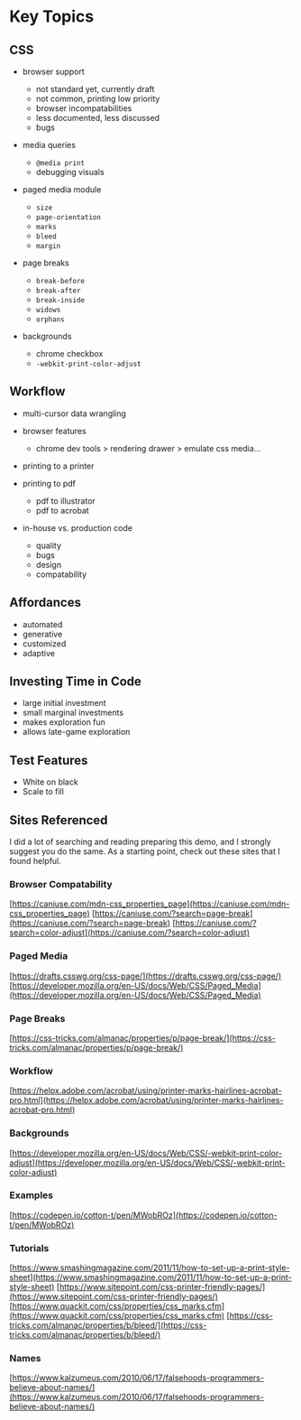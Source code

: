 <!-- prettier-ignore-start -->
# Key Topics

## CSS

- browser support
    - not standard yet, currently draft
    - not common, printing low priority
    - browser incompatabilities
    - less documented, less discussed
    - bugs

- media queries
    - `@media print`
    - debugging visuals

- paged media module
    - `size`
    - `page-orientation`
    - `marks`
    - `bleed`
    - `margin`

- page breaks
    - `break-before`
    - `break-after`
    - `break-inside`
    - `widows`
    - `orphans`

- backgrounds
    - chrome checkbox
    - `-webkit-print-color-adjust`


## Workflow

- multi-cursor data wrangling

- browser features
    - chrome dev tools > rendering drawer > emulate css media...

- printing to a printer

- printing to pdf
    - pdf to illustrator
    - pdf to acrobat

- in-house vs. production code
    - quality
    - bugs
    - design
    - compatability

## Affordances

- automated
- generative
- customized
- adaptive

## Investing Time in Code

- large initial investment
- small marginal investments
- makes exploration fun
- allows late-game exploration

## Test Features

- White on black
- Scale to fill

## Sites Referenced

I did a lot of searching and reading preparing this demo, and I strongly suggest you do the same. As a starting point, check out these sites that I found helpful.
### Browser Compatability
[https://caniuse.com/mdn-css_properties_page](https://caniuse.com/mdn-css_properties_page)
[https://caniuse.com/?search=page-break](https://caniuse.com/?search=page-break)
[https://caniuse.com/?search=color-adjust](https://caniuse.com/?search=color-adjust)

### Paged Media
[https://drafts.csswg.org/css-page/](https://drafts.csswg.org/css-page/)
[https://developer.mozilla.org/en-US/docs/Web/CSS/Paged_Media](https://developer.mozilla.org/en-US/docs/Web/CSS/Paged_Media)

### Page Breaks
[https://css-tricks.com/almanac/properties/p/page-break/](https://css-tricks.com/almanac/properties/p/page-break/)

### Workflow
[https://helpx.adobe.com/acrobat/using/printer-marks-hairlines-acrobat-pro.html](https://helpx.adobe.com/acrobat/using/printer-marks-hairlines-acrobat-pro.html)

### Backgrounds
[https://developer.mozilla.org/en-US/docs/Web/CSS/-webkit-print-color-adjust](https://developer.mozilla.org/en-US/docs/Web/CSS/-webkit-print-color-adjust)
### Examples
[https://codepen.io/cotton-t/pen/MWobROz](https://codepen.io/cotton-t/pen/MWobROz)

### Tutorials
[https://www.smashingmagazine.com/2011/11/how-to-set-up-a-print-style-sheet](https://www.smashingmagazine.com/2011/11/how-to-set-up-a-print-style-sheet)
[https://www.sitepoint.com/css-printer-friendly-pages/](https://www.sitepoint.com/css-printer-friendly-pages/)
[https://www.quackit.com/css/properties/css_marks.cfm](https://www.quackit.com/css/properties/css_marks.cfm)
[https://css-tricks.com/almanac/properties/b/bleed/](https://css-tricks.com/almanac/properties/b/bleed/)
### Names
[https://www.kalzumeus.com/2010/06/17/falsehoods-programmers-believe-about-names/](https://www.kalzumeus.com/2010/06/17/falsehoods-programmers-believe-about-names/)


<!-- prettier-ignore-end -->
